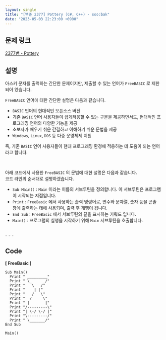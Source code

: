 ```yaml
---
layout: single
title: "[백준 2377] Pottery (C#, C++) - soo:bak"
date: "2023-05-03 22:23:00 +0900"
---
```


## 문제 링크
  [2377번 - Pottery](https://www.acmicpc.net/problem/2377)

## 설명
아스키 문자를 출력하는 간단한 문제이지만, 제출할 수 있는 언어가 `FreeBASIC` 로 제한되어 있습니다. <br>

`FreeBASIC` 언어에 대한 간단한 설명은 다음과 같습니다. <br>
- `BASIC` 언어의 현대적인 오픈소스 버전 <br>
- 기존 `BASIC` 언어 사용자들이 쉽게적응할 수 있는 구문을 제공하면서도, 현대적인 프로그래밍 언어의 다양한 기능을 제공 <br>
- 초보자가 배우기 쉬운 간결하고 이해하기 쉬운 문법을 제공 <br>
- `Windows`, `Linux`, `DOS` 등 다중 운영체제 지원 <br>

즉, 기존 `BASIC` 언어 사용자들이 현대 프로그래밍 환경에 적응하는 데 도움이 되는 언어라고 합니다. <br>

<br>

아래 코드에서 사용한 `FreeBASIC` 의 문법에 대한 설명은 다음과 같습니다.<br>
코드 라인의 순서대로 설명하겠습니다. <br>

- `Sub Main()` : `Main` 이라는 이름의 서브루틴을 정의합니다. 이 서브루틴은 프로그램이 시작되는 지점입니다. <br>
- `Print` : `FreeBasic` 에서 사용하는 출력 명령어로, 변수와 문자열, 숫자 등을 콘솔 창에 출력하는 데에 사용되며, 출력 후 개행이 됩니다. <Br>
- `End Sub` : `FreeBasic` 에서 서브루틴의 끝을 표시하는 키워드 입니다. <br>
- `Main()` : 프로그램의 실행을 시작하기 위해 `Main` 서브루틴을 호출합니다. <br>

<br>
- - -

## Code
<b>[ FreeBasic ] </b>
<br>

  ```FreeBasic
Sub Main()
    Print " _________"
    Print " \_     _/"
    Print "   \   /"
    Print "    | |"
    Print "   /   \"
    Print "  /     \"
    Print " |       |"
    Print "/---------\"
    Print "| \-/ \-/ |"
    Print "\---------/"
    Print " \_______/"
End Sub

Main()
  ```

